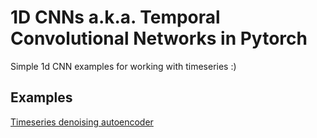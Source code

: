 # 1D CNNs a.k.a. Temporal Convolutional Networks in Pytorch
Simple 1d CNN examples for working with timeseries :)

## Examples

[Timeseries denoising autoencoder](https://github.com/viktor-ktorvi/1d-convolutional-neural-networks/tree/8344aa18264b93650ef38c2fb48e28d1171ef548/Timeseries%20denoising%20autoencoder)

